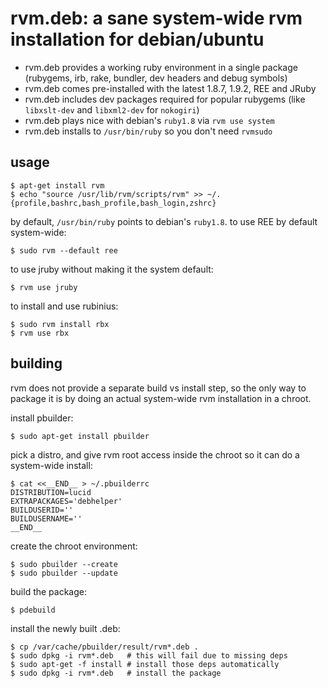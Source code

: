 # rvm.deb: a sane system-wide rvm installation for debian/ubuntu

- rvm.deb provides a working ruby environment in a single package (rubygems, irb, rake, bundler, dev headers and debug symbols)
- rvm.deb comes pre-installed with the latest 1.8.7, 1.9.2, REE and JRuby
- rvm.deb includes dev packages required for popular rubygems (like `libxslt-dev` and `libxml2-dev` for `nokogiri`)
- rvm.deb plays nice with debian's `ruby1.8` via `rvm use system`
- rvm.deb installs to `/usr/bin/ruby` so you don't need `rvmsudo`

## usage

    $ apt-get install rvm
    $ echo "source /usr/lib/rvm/scripts/rvm" >> ~/.{profile,bashrc,bash_profile,bash_login,zshrc}

by default, `/usr/bin/ruby` points to debian's `ruby1.8`. to use REE by default system-wide:

    $ sudo rvm --default ree

to use jruby without making it the system default:

    $ rvm use jruby

to install and use rubinius:

    $ sudo rvm install rbx
    $ rvm use rbx

## building

rvm does not provide a separate build vs install step, so the only way to package it is by doing an actual system-wide rvm installation in a chroot.

install pbuilder:

    $ sudo apt-get install pbuilder

pick a distro, and give rvm root access inside the chroot so it can do a system-wide install:

    $ cat <<__END__ > ~/.pbuilderrc
    DISTRIBUTION=lucid
    EXTRAPACKAGES='debhelper'
    BUILDUSERID=''
    BUILDUSERNAME=''
    __END__

create the chroot environment:

    $ sudo pbuilder --create
    $ sudo pbuilder --update

build the package:

    $ pdebuild

install the newly built .deb:

    $ cp /var/cache/pbuilder/result/rvm*.deb .
    $ sudo dpkg -i rvm*.deb   # this will fail due to missing deps
    $ sudo apt-get -f install # install those deps automatically
    $ sudo dpkg -i rvm*.deb   # install the package

